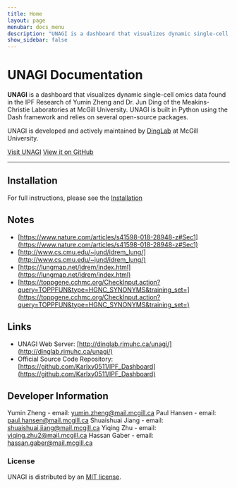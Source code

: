 ```yaml
---
title: Home
layout: page
menubar: docs_menu
description: "UNAGI is a dashboard that visualizes dynamic single-cell omics data found in the IPF Research."
show_sidebar: false
---
```


# UNAGI Documentation

**UNAGI** is a dashboard that visualizes dynamic single-cell omics data found in the IPF Research of Yumin Zheng and Dr. Jun Ding of the Meakins-Christie Laboratories at McGill University. UNAGI is built in Python using the Dash framework and relies on several open-source packages.

UNAGI is developed and actively maintained by [DingLab](https://junding.lab.mcgill.ca/) at McGill University.

[Visit UNAGI](http://dinglab.rimuhc.ca/unagi/) 
[View it on GitHub](https://github.com/Karlxy0511/IPF_Dashboard)

---
## Installation
For full instructions, please see the [Installation](/docs/getting-started/installation/)

## Notes
* [https://www.nature.com/articles/s41598-018-28948-z#Sec1](https://www.nature.com/articles/s41598-018-28948-z#Sec1)
* [http://www.cs.cmu.edu/~jund/idrem_lung/](http://www.cs.cmu.edu/~jund/idrem_lung/)
* [https://lungmap.net/idrem/index.html](https://lungmap.net/idrem/index.html)
* [https://toppgene.cchmc.org/CheckInput.action?query=TOPPFUN&type=HGNC_SYNONYMS&training_set=](https://toppgene.cchmc.org/CheckInput.action?query=TOPPFUN&type=HGNC_SYNONYMS&training_set=)


## Links
* UNAGI Web Server: [http://dinglab.rimuhc.ca/unagi/](http://dinglab.rimuhc.ca/unagi/)
* Official Source Code Repository: [https://github.com/Karlxy0511/IPF_Dashboard](https://github.com/Karlxy0511/IPF_Dashboard)

## Developer Information
Yumin Zheng - email: yumin.zheng@mail.mcgill.ca
Paul Hansen - email: paul.hansen@mail.mcgill.ca
Shuaishuai Jiang - email: shuaishuai.jiang@mail.mcgill.ca
Yiqing Zhu - email: yiqing.zhu2@mail.mcgill.ca
Hassan Gaber - email: hassan.gaber@mail.mcgill.ca

### License
UNAGI is distributed by an [MIT license](https://github.com/Karlxy0511/IPF_Dashboard/blob/main/LICENSE.md).
